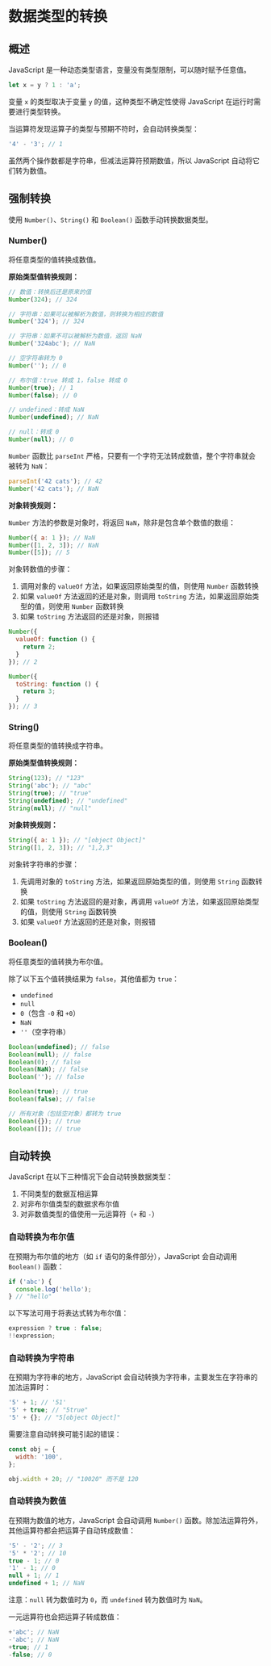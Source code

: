 # 数据类型的转换

## 概述

JavaScript 是一种动态类型语言，变量没有类型限制，可以随时赋予任意值。

```js
let x = y ? 1 : 'a';
```

变量 `x` 的类型取决于变量 `y` 的值，这种类型不确定性使得 JavaScript 在运行时需要进行类型转换。

当运算符发现运算子的类型与预期不符时，会自动转换类型：

```js
'4' - '3'; // 1
```

虽然两个操作数都是字符串，但减法运算符预期数值，所以 JavaScript 自动将它们转为数值。

## 强制转换

使用 `Number()`、`String()` 和 `Boolean()` 函数手动转换数据类型。

### Number()

将任意类型的值转换成数值。

**原始类型值转换规则：**

```js
// 数值：转换后还是原来的值
Number(324); // 324

// 字符串：如果可以被解析为数值，则转换为相应的数值
Number('324'); // 324

// 字符串：如果不可以被解析为数值，返回 NaN
Number('324abc'); // NaN

// 空字符串转为 0
Number(''); // 0

// 布尔值：true 转成 1，false 转成 0
Number(true); // 1
Number(false); // 0

// undefined：转成 NaN
Number(undefined); // NaN

// null：转成 0
Number(null); // 0
```

`Number` 函数比 `parseInt` 严格，只要有一个字符无法转成数值，整个字符串就会被转为 `NaN`：

```js
parseInt('42 cats'); // 42
Number('42 cats'); // NaN
```

**对象转换规则：**

`Number` 方法的参数是对象时，将返回 `NaN`，除非是包含单个数值的数组：

```js
Number({ a: 1 }); // NaN
Number([1, 2, 3]); // NaN
Number([5]); // 5
```

对象转数值的步骤：
1. 调用对象的 `valueOf` 方法，如果返回原始类型的值，则使用 `Number` 函数转换
2. 如果 `valueOf` 方法返回的还是对象，则调用 `toString` 方法，如果返回原始类型的值，则使用 `Number` 函数转换
3. 如果 `toString` 方法返回的还是对象，则报错

```js
Number({
  valueOf: function () {
    return 2;
  }
}); // 2

Number({
  toString: function () {
    return 3;
  }
}); // 3
```

### String()

将任意类型的值转换成字符串。

**原始类型值转换规则：**

```js
String(123); // "123"
String('abc'); // "abc"
String(true); // "true"
String(undefined); // "undefined"
String(null); // "null"
```

**对象转换规则：**

```js
String({ a: 1 }); // "[object Object]"
String([1, 2, 3]); // "1,2,3"
```

对象转字符串的步骤：
1. 先调用对象的 `toString` 方法，如果返回原始类型的值，则使用 `String` 函数转换
2. 如果 `toString` 方法返回的是对象，再调用 `valueOf` 方法，如果返回原始类型的值，则使用 `String` 函数转换
3. 如果 `valueOf` 方法返回的还是对象，则报错

### Boolean()

将任意类型的值转换为布尔值。

除了以下五个值转换结果为 `false`，其他值都为 `true`：
- `undefined`
- `null`
- `0`（包含 `-0` 和 `+0`）
- `NaN`
- `''`（空字符串）

```js
Boolean(undefined); // false
Boolean(null); // false
Boolean(0); // false
Boolean(NaN); // false
Boolean(''); // false

Boolean(true); // true
Boolean(false); // false

// 所有对象（包括空对象）都转为 true
Boolean({}); // true
Boolean([]); // true
```

## 自动转换

JavaScript 在以下三种情况下会自动转换数据类型：

1. 不同类型的数据互相运算
2. 对非布尔值类型的数据求布尔值
3. 对非数值类型的值使用一元运算符（`+` 和 `-`）

### 自动转换为布尔值

在预期为布尔值的地方（如 `if` 语句的条件部分），JavaScript 会自动调用 `Boolean()` 函数：

```js
if ('abc') {
  console.log('hello');
} // "hello"
```

以下写法可用于将表达式转为布尔值：

```js
expression ? true : false;
!!expression;
```

### 自动转换为字符串

在预期为字符串的地方，JavaScript 会自动转换为字符串，主要发生在字符串的加法运算时：

```js
'5' + 1; // '51'
'5' + true; // "5true"
'5' + {}; // "5[object Object]"
```

需要注意自动转换可能引起的错误：

```js
const obj = {
  width: '100',
};

obj.width + 20; // "10020" 而不是 120
```

### 自动转换为数值

在预期为数值的地方，JavaScript 会自动调用 `Number()` 函数。除加法运算符外，其他运算符都会把运算子自动转成数值：

```js
'5' - '2'; // 3
'5' * '2'; // 10
true - 1; // 0
'1' - 1; // 0
null + 1; // 1
undefined + 1; // NaN
```

注意：`null` 转为数值时为 `0`，而 `undefined` 转为数值时为 `NaN`。

一元运算符也会把运算子转成数值：

```js
+'abc'; // NaN
-'abc'; // NaN
+true; // 1
-false; // 0
```
